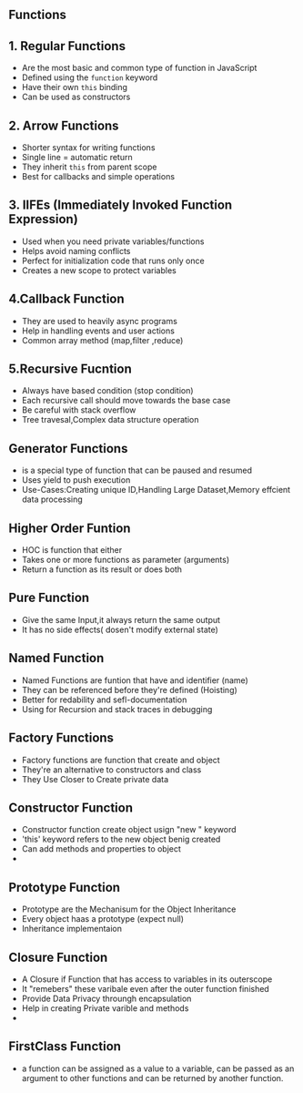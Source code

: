 ## Functions

## 1. Regular Functions

- Are the most basic and common type of function in JavaScript
- Defined using the `function` keyword
- Have their own `this` binding
- Can be used as constructors

## 2. Arrow Functions

- Shorter syntax for writing functions
- Single line = automatic return
- They inherit `this` from parent scope
- Best for callbacks and simple operations

## 3. IIFEs (Immediately Invoked Function Expression)

- Used when you need private variables/functions
- Helps avoid naming conflicts
- Perfect for initialization code that runs only once
- Creates a new scope to protect variables

## 4.Callback Function

- They are used to heavily async programs
- Help in handling events and user actions
- Common array method (map,filter ,reduce)

## 5.Recursive Fucntion

- Always have based condition (stop condition)
- Each recursive call should move towards the base case
- Be careful with stack overflow
- Tree travesal,Complex data structure operation

## Generator Functions

- is a special type of function that can be paused and resumed
- Uses yield to push execution
- Use-Cases:Creating unique ID,Handling Large Dataset,Memory effcient data processing

## Higher Order Funtion

- HOC is function that either
- Takes one or more functions as parameter (arguments)
- Return a function as its result or does both

## Pure Function

- Give the same Input,it always return the same output
- It has no side effects( dosen't modify external state)

## Named Function

- Named Functions are funtion that have and identifier (name)
- They can be referenced before they're defined (Hoisting)
- Better for redability and sefl-documentation
- Using for Recursion and stack traces in debugging

## Factory Functions

- Factory functions are function that create and object
- They're an alternative to constructors and class
- They Use Closer to Create private data

## Constructor Function

- Constructor function create object usign "new " keyword
- 'this' keyword refers to the new object benig created
- Can add methods and properties to object
-

## Prototype Function

- Prototype are the Mechanisum for the Object Inheritance
- Every object haas a prototype (expect null)
- Inheritance implementaion

## Closure Function

- A Closure if Function that has access to variables in its outerscope
- It "remebers" these varibale even after the outer function finished
- Provide Data Privacy throungh encapsulation
- Help in creating Private varible and methods
-

## FirstClass Function
- a function can be assigned as a value to a variable, can be passed as an argument to other functions and can be returned by another function.

